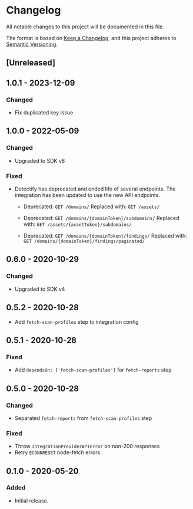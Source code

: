 # Changelog

All notable changes to this project will be documented in this file.

The format is based on [Keep a Changelog](https://keepachangelog.com/en/1.0.0/),
and this project adheres to
[Semantic Versioning](https://semver.org/spec/v2.0.0.html).

## [Unreleased]

## 1.0.1 - 2023-12-09

### Changed

- Fix duplicated key issue

## 1.0.0 - 2022-05-09

### Changed

- Upgraded to SDK v8

### Fixed

- Detectify has deprecated and ended life of several endpoints. The integration
  has been updated to use the new API endpoints.

  - Deprecated: `GET /domains/` Replaced with: `GET /assets/`

  - Deprecated: `GET /domains/{domainToken}/subdomains/` Replaced with:
    `GET /assets/{assetToken}/subdomains/`

  - Deprecated: `GET /domains/{domainToken}/findings/` Replaced with:
    `GET /domains/{domainToken}/findings/paginated/`

## 0.6.0 - 2020-10-29

### Changed

- Upgraded to SDK v4

## 0.5.2 - 2020-10-28

- Add `fetch-scan-profiles` step to integration config

## 0.5.1 - 2020-10-28

### Fixed

- Add `dependsOn: ['fetch-scan-profiles']` for `fetch-reports` step

## 0.5.0 - 2020-10-28

### Changed

- Separated `fetch-reports` from `fetch-scan-profiles` step

### Fixed

- Throw `IntegrationProviderAPIError` on non-200 responses
- Retry `ECONNRESET` node-fetch errors

## 0.1.0 - 2020-05-20

### Added

- Initial release.
